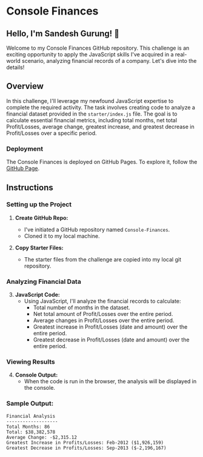 # Console Finances 

## Hello, I'm Sandesh Gurung! 👋

Welcome to my Console Finances GitHub repository. This challenge is an exciting opportunity to apply the JavaScript skills I've acquired in a real-world scenario, analyzing financial records of a company. Let's dive into the details!

## Overview

In this challenge, I'll leverage my newfound JavaScript expertise to complete the required activity. The task involves creating code to analyze a financial dataset provided in the `starter/index.js` file. The goal is to calculate essential financial metrics, including total months, net total Profit/Losses, average change, greatest increase, and greatest decrease in Profit/Losses over a specific period.

### Deployment

The Console Finances is deployed on GitHub Pages. To explore it, follow the [GitHub Page](https://github.com/Sandesh2034/Console-Finances.git). 

## Instructions

### Setting up the Project

1. **Create GitHub Repo:**
   - I've initiated a GitHub repository named `Console-Finances`.
   - Cloned it to my local machine.

2. **Copy Starter Files:**
   - The starter files from the challenge are copied into my local git repository.

### Analyzing Financial Data

3. **JavaScript Code:**
   - Using JavaScript, I'll analyze the financial records to calculate:
     - Total number of months in the dataset.
     - Net total amount of Profit/Losses over the entire period.
     - Average changes in Profit/Losses over the entire period.
     - Greatest increase in Profit/Losses (date and amount) over the entire period.
     - Greatest decrease in Profit/Losses (date and amount) over the entire period.

### Viewing Results

4. **Console Output:**
   - When the code is run in the browser, the analysis will be displayed in the console.

### Sample Output:

```plaintext
Financial Analysis
-------------------
Total Months: 86
Total: $38,382,578
Average Change: -$2,315.12
Greatest Increase in Profits/Losses: Feb-2012 ($1,926,159)
Greatest Decrease in Profits/Losses: Sep-2013 ($-2,196,167)
